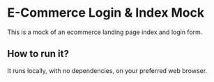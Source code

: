 # E-Commerce Login & Index Mock
This is a mock of an ecommerce landing page index and login form.

## How to run it?
It runs locally, with no dependencies, on your preferred web browser. 
